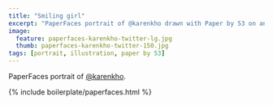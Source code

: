 ```yaml
---
title: "Smiling girl"
excerpt: "PaperFaces portrait of @karenkho drawn with Paper by 53 on an iPad."
image: 
  feature: paperfaces-karenkho-twitter-lg.jpg
  thumb: paperfaces-karenkho-twitter-150.jpg
tags: [portrait, illustration, paper by 53]
---
```


PaperFaces portrait of [@karenkho](http://twitter.com/karenkho).

{% include boilerplate/paperfaces.html %}